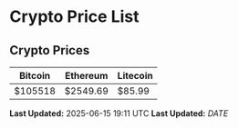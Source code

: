 # Crypto Price List

## Crypto Prices
| Bitcoin | Ethereum | Litecoin |
| ------- | -------- | -------- |
| $105518 | $2549.69 | $85.99 |
**Last Updated:** 2025-06-15 19:11 UTC
**Last Updated:** $DATE$
